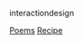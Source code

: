 interactiondesign

[Poems](file:/Users/ryanrusko/Desktop/interaction%20design/Poems/index.html) 
[Recipe](file:/Users/ryanrusko/Desktop/interaction%20design/recipe/index.html) 

